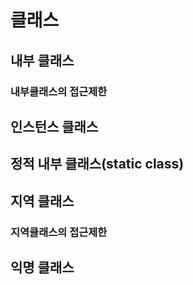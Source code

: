 # 클래스

## 내부 클래스

### 내부클래스의 접근제한

## 인스턴스 클래스

## 정적 내부 클래스(static class)

## 지역 클래스

### 지역클래스의 접근제한

## 익명 클래스

